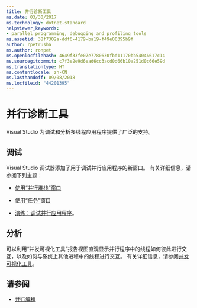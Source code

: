 ```yaml
---
title: 并行诊断工具
ms.date: 03/30/2017
ms.technology: dotnet-standard
helpviewer_keywords:
- parallel programming, debugging and profiling tools
ms.assetid: 38f7302a-ddf6-4179-ba19-f49e00395b9f
author: rpetrusha
ms.author: ronpet
ms.openlocfilehash: 4649f33fe07e7780630fbd11170bb54046617c14
ms.sourcegitcommit: c7f3e2e9d6ead6cc3acd0d66b10a251d0c66e59d
ms.translationtype: HT
ms.contentlocale: zh-CN
ms.lasthandoff: 09/08/2018
ms.locfileid: "44201395"
---
```

# <a name="parallel-diagnostic-tools"></a>并行诊断工具
Visual Studio 为调试和分析多线程应用程序提供了广泛的支持。  
  
## <a name="debugging"></a>调试  
 Visual Studio 调试器添加了用于调试并行应用程序的新窗口。 有关详细信息，请参阅下列主题：  
  
-   [使用“并行堆栈”窗口](/visualstudio/debugger/using-the-parallel-stacks-window)  
  
-   [使用“任务”窗口](/visualstudio/debugger/using-the-tasks-window)  
  
-   [演练：调试并行应用程序](/visualstudio/debugger/walkthrough-debugging-a-parallel-application)。  
  
## <a name="profiling"></a>分析  
 可以利用“并发可视化工具”报告视图直观显示并行程序中的线程如何彼此进行交互，以及如何与系统上其他进程中的线程进行交互。 有关详细信息，请参阅[并发可视化工具](/visualstudio/profiling/concurrency-visualizer)。  
  
## <a name="see-also"></a>请参阅

- [并行编程](../../../docs/standard/parallel-programming/index.md)
